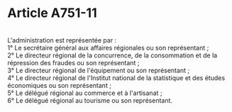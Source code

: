 # Article A751-11

<p><br/>L'administration est représentée par :<br/> 1° Le secrétaire général aux affaires régionales ou son représentant ;<br/> 2° Le directeur régional de la concurrence, de la consommation et de la répression des fraudes ou son représentant ;<br/> 3° Le directeur régional de l'équipement ou son représentant ;<br/> 4° Le directeur régional de l'Institut national de la statistique et des études économiques ou son représentant ;<br/> 5° Le délégué régional au commerce et à l'artisanat ;<br/> 6° Le délégué régional au tourisme ou son représentant.</p>